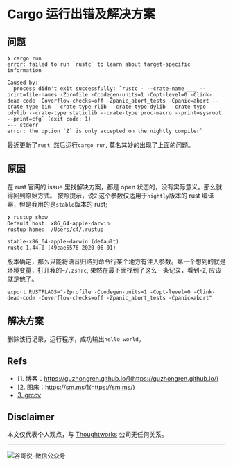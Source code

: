 # Cargo 运行出错及解决方案

## 问题

```shell
❯ cargo run
error: failed to run `rustc` to learn about target-specific information

Caused by:
  process didn't exit successfully: `rustc - --crate-name ___ --print=file-names -Zprofile -Ccodegen-units=1 -Copt-level=0 -Clink-dead-code -Coverflow-checks=off -Zpanic_abort_tests -Cpanic=abort --crate-type bin --crate-type rlib --crate-type dylib --crate-type cdylib --crate-type staticlib --crate-type proc-macro --print=sysroot --print=cfg` (exit code: 1)
--- stderr
error: the option `Z` is only accepted on the nightly compiler`
```

最近更新了`rust`, 然后运行`cargo run`, 莫名其妙的出现了上面的问题。

## 原因

在 rust 官网的 issue 里找解决方案，都是 open 状态的，没有实际意义。那么就得回到原始方式。
按照提示，说`Z` 这个参数仅适用于`nightly`版本的 rust 编译器，但是我用的是`stable`版本的 rust;

```shell
❯ rustup show
Default host: x86_64-apple-darwin
rustup home:  /Users/c4/.rustup

stable-x86_64-apple-darwin (default)
rustc 1.44.0 (49cae5576 2020-06-01)

```
版本确定，那么只能将语音归结到命令行某个地方有注入参数。第一个想到的就是环境变量，打开我的`~/.zshrc`, 果然在最下面找到了这么一条记录，看到`-Z`, 应该就是他了。

```shell
export RUSTFLAGS="-Zprofile -Ccodegen-units=1 -Copt-level=0 -Clink-dead-code -Coverflow-checks=off -Zpanic_abort_tests -Cpanic=abort"
```

## 解决方案

删除该行记录，运行程序，成功输出`hello world`。

## Refs

* [1. 博客：https://guzhongren.github.io/](https://guzhongren.github.io/)
* [2. 图床：https://sm.ms/](https://sm.ms/)
* [3. grcov](https://github.com/mozilla/grcov/issues/433)

## Disclaimer

本文仅代表个人观点，与 [Thoughtworks](https://www.Thoughtworks.com/) 公司无任何关系。

----
![谷哥说-微信公众号](https://cdn.jsdelivr.net/gh/guzhongren/data-hosting@master/20210819/扫码_搜索联合传播样式-白色版。ae9zxgscqcg.png)

